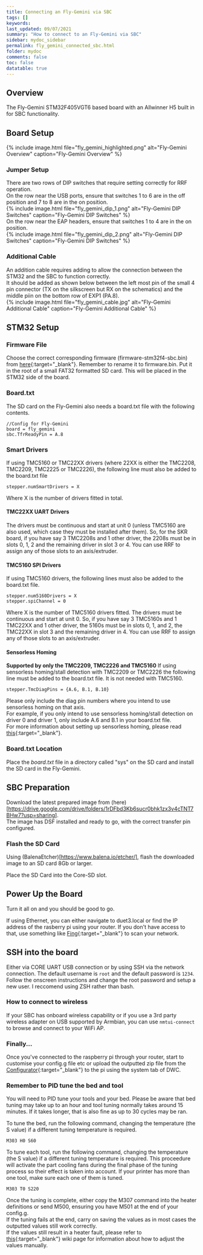 ```yaml
---
title: Connecting an Fly-Gemini via SBC
tags: []
keywords: 
last_updated: 09/07/2021
summary: "How to connect to an Fly-Gemini via SBC"
sidebar: mydoc_sidebar
permalink: fly_gemini_connected_sbc.html
folder: mydoc
comments: false
toc: false
datatable: true
---
```


## Overview

The Fly-Gemini STM32F405VGT6 based board with an Allwinner H5 built in for SBC functionality.

## Board Setup

{% include image.html file="fly_gemini_highlighted.png" alt="Fly-Gemini Overview" caption="Fly-Gemini Overview" %}  

### Jumper Setup

There are two rows of DIP switches that require setting correctly for RRF operation.  
On the row near the USB ports, ensure that switches 1 to 6 are in the off position and 7 to 8 are in the on position.  
{% include image.html file="fly_gemini_dip_1.png" alt="Fly-Gemini DIP Switches" caption="Fly-Gemini DIP Switches" %}  
On the row near the EAP headers, ensure that switches 1 to 4 are in the on position.  
{% include image.html file="fly_gemini_dip_2.png" alt="Fly-Gemini DIP Switches" caption="Fly-Gemini DIP Switches" %}  

### Additional Cable

An addition cable requires adding to allow the connection between the STM32 and the SBC to function correctly.  
It should be added as shown below between the left most pin of the small 4 pin connector (TX on the silkscreen but RX on the schematics) and the middle piin on the bottom row of EXP1 (PA.8).  
{% include image.html file="fly_gemini_cable.jpg" alt="Fly-Gemini Additional Cable" caption="Fly-Gemini Additional Cable" %}  

## STM32 Setup

### Firmware File

Choose the correct corresponding firmware (firmware-stm32f4-sbc.bin) from [here](https://github.com/gloomyandy/RepRapFirmware/releases){:target="_blank"}. Remember to rename it to firmware.bin. Put it in the root of a small FAT32 formatted SD card. This will be placed in the STM32 side of the board. 

### Board.txt

The SD card on the Fly-Gemini also needs a board.txt file with the following contents.

```
//Config for Fly-Gemini
board = fly_gemini
sbc.TfrReadyPin = A.8
```

### Smart Drivers

If using TMC5160 or TMC22XX drivers (where 22XX is either the TMC2208, TMC2209, TMC2225 or TMC2226), the following line must also be added to the board.txt file
```
stepper.numSmartDrivers = X
```
Where X is the number of drivers fitted in total.

#### TMC22XX UART Drivers

The drivers must be continuous and start at unit 0 (unless TMC5160 are also used, which case they must be installed after them). So, for the SKR board, if you have say 3 TMC2208s and 1 other driver, the 2208s must be in slots 0, 1, 2 and the remaining driver in slot 3 or 4. You can use RRF to assign any of those slots to an axis/extruder. 

#### TMC5160 SPI Drivers

If using TMC5160 drivers, the following lines must also be added to the board.txt file.  
```
stepper.num5160Drivers = X
stepper.spiChannel = 0
```
Where X is the number of TMC5160 drivers fitted. The drivers must be continuous and start at unit 0. So, if you have say 3 TMC5160s and 1 TMC22XX and 1 other driver, the 5160s must be in slots 0, 1, and 2, the TMC22XX in slot 3 and the remaining driver in 4. You can use RRF to assign any of those slots to an axis/extruder.  

#### Sensorless Homing

**Supported by only the TMC2209, TMC2226 and TMC5160**
If using sensorless homing/stall detection with TMC2209 or TMC2226 the following line must be added to the board.txt file. It is not needed with TMC5160.
```
stepper.TmcDiagPins = {A.6, B.1, B.10}
```
Please only include the diag pin numbers where you intend to use sensorless homing on that axis.  
For example, if you only intend to use sensorless homing/stall detection on driver 0 and driver 1, only include A.6 and B.1 in your board.txt file.  
For more information about setting up sensorless homing, please read [this](sensorless.html){:target="_blank"}.  

### Board.txt Location

Place the *board.txt* file in a directory called "sys" on the SD card and install the SD card in the Fly-Gemini.

## SBC Preparation

Download the latest prepared image from (here)[https://drive.google.com/drive/folders/1rDFbd3Kb6sucr0bhk1zx3v4cTNT7BHw7?usp=sharing].  
The image has DSF installed and ready to go, with the correct transfer pin configured.  

### Flash the SD Card

Using (BalenaEtcher)[https://www.balena.io/etcher/], flash the downloaded image to an SD card 8Gb or larger.  

Place the SD Card into the Core-SD slot.

## Power Up the Board

Turn it all on and you should be good to go.

If using Ethernet, you can either navigate to duet3.local or find the IP address of the rasberry pi using your router. If you don't have access to that, use something like [Fing](https://www.fing.com/products/fing-desktop){:target="_blank"} to scan your network.

## SSH into the board

Either via CORE UART USB connection or by using SSH via the network connection.
The default username is `root` and the default password is `1234`. Follow the onscreen instructions and change the root password and setup a new user. I reccomend using ZSH rather than bash.  

### How to connect to wireless

If your SBC has onboard wireless capability or if you use a 3rd party wireless adapter on USB supported by Armbian, you can use `nmtui-connect` to browse and connect to your WiFi AP.

### Finally...

Once you've connected to the raspberry pi through your router, start to customise your config.g file etc or upload the outputted zip file from the [Configurator](https://teamgloomy.github.io/Configurator){:target="_blank"} to the pi using the system tab of DWC.

### Remember to PID tune the bed and tool 

You will need to PID tune your tools and your bed. Please be aware that bed tuning may take up to an hour and tool tuning normally takes around 15 minutes. If it takes longer, that is also fine as up to 30 cycles may be ran.  

To tune the bed, run the following command, changing the temperature (the S value) if a different tuning temperature is required.  
```
M303 H0 S60
```  

To tune each tool, run the following command, changing the temperature (the S value) if a different tuning temperature is required. This proceedure will activate the part cooling fans during the final phase of the tuning process so their effect is taken into account. If your printer has more than one tool, make sure each one of them is tuned.  
```
M303 T0 S220
```

Once the tuning is complete, either copy the M307 command into the heater definitions or send M500, ensuring you have M501 at the end of your config.g.  
If the tuning fails at the end, carry on saving the values as in most cases the outputted values still work correctly.  
If the values still result in a heater fault, please refer to [this](https://duet3d.dozuki.com/Wiki/Tuning_the_heater_temperature_control#Section_Setting_the_model_parameters_manually){:target="_blank"} wiki page for information about how to adjust the values manually.  